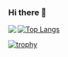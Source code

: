 ### Hi there 👋

<!--
**House-lovers7/House-lovers7** is a ✨ _special_ ✨ repository because its `README.md` (this file) appears on your GitHub profile.

Here are some ideas to get you started:

- 🔭 I’m currently working on ...
- 🌱 I’m currently learning ...
- 👯 I’m looking to collaborate on ...
- 🤔 I’m looking for help with ...
- 💬 Ask me about ...
- 📫 How to reach me: ...
- 😄 Pronouns: ...
- ⚡ Fun fact: ...
-->


<a href="https://github.com/anuraghazra/github-readme-stats">
  <img align="left" src="https://github-readme-stats.vercel.app/api?username=House-lovers7&count_private=true&show_icons=true" />
</a>

[![Top Langs](https://github-readme-stats.vercel.app/api/top-langs/?username=House-lovers7&layout=compact)](https://github.com/anuraghazra/github-readme-stats)

[![trophy](https://github-profile-trophy.vercel.app/?username=House-lovers7)](https://github.com/ry/github-profile-trophy)
